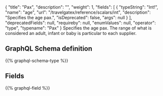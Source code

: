 {
  "title": "Pax",
  "description": "",
  "weight": 1,
  "fields": [
    {
      "typeString": "Int!",
      "name": "age",
      "url": "/travelgatex/reference/scalars/int",
      "description": "Specifies the age pax.",
      "isDeprecated": false,
      "args": null
    }
  ],
  "deprecatedFields": null,
  "requireby": null,
  "enumValues": null,
  "operator": "type",
  "typename": "Pax"
}
Specifies the age pax. The range of what is considered an adult, infant or baby is particular to each supplier.
## GraphQL Schema definition

{{% graphql-schema-type %}}

## Fields

{{% graphql-field %}}
